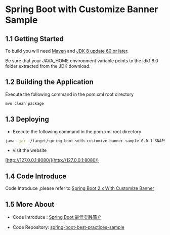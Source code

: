 # Spring Boot with Customize Banner Sample

## 1.1 Getting Started

To build you will need [Maven](https://xingyun.blog.csdn.net/article/details/91415197) and  [JDK 8 update 60 or later](https://www.oracle.com/technetwork/java/javase/downloads/index.html). 

Be sure that your JAVA_HOME environment variable points to the jdk1.8.0 folder extracted from the JDK download.

## 1.2 Building the Application

Execute the following command in the pom.xml root directory
```bash
mvn clean package
```
## 1.3 Deploying

- Execute the following command in the pom.xml root directory
```bash
java -jar ./target/spring-boot-with-customize-banner-sample-0.0.1-SNAPSHOT.jar
```
- visit the website

[http://127.0.0.1:8080/](http://127.0.0.1:8080/)

## 1.4 Code Introduce

Code Introduce ,please refer to [Spring Boot 2.x With Customize Banner](https://xingyun.blog.csdn.net/article/details/88819151)

## 1.5 More About

- Code Introduce : [Spring Boot 最佳实践简介](https://xingyun.blog.csdn.net/article/details/103041834)

- Code Repository: [spring-boot-best-practices-sample](https://github.com/geekxingyun/spring-boot-best-practices-sample)